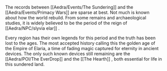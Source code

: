 
The records between [[Aedra/Events/The Sundering]] and the [[Aedra/Events/Primacy Wars]] are sparse at best. Not much is known about how the world rebuild. From some remains and archaeological studies, it is widely believed  to be the period of the reign of [[Aedra/NPC/slyvia elar]] . 

Every region has their own legends for this period and the truth has been lost to the ages. The most accepted history calling this the golden age of the Empire of Elaria, a time of fading magic captured for eternity in ancient devices. The only such known devices still remaining are the [[Aedra/POI/The EverDrop]] and the [[The Hearth]]  , both essential for life in this sundered land.